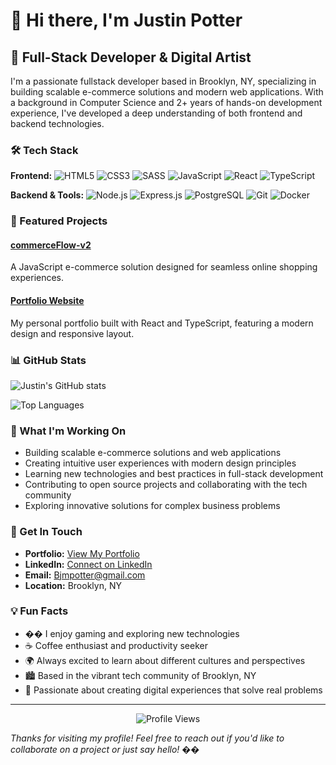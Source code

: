 # 👋 Hi there, I'm Justin Potter

## 🚀 Full-Stack Developer & Digital Artist 

I'm a passionate fullstack developer based in Brooklyn, NY, specializing in building scalable e-commerce solutions and modern web applications. With a background in Computer Science and 2+ years of hands-on development experience, I've developed a deep understanding of both frontend and backend technologies.

### 🛠️ Tech Stack

**Frontend:**
![HTML5](https://img.shields.io/badge/HTML5-E34F26?style=for-the-badge&logo=html5&logoColor=white)
![CSS3](https://img.shields.io/badge/CSS3-1572B6?style=for-the-badge&logo=css3&logoColor=white)
![SASS](https://img.shields.io/badge/SASS-CC6699?style=for-the-badge&logo=sass&logoColor=white)
![JavaScript](https://img.shields.io/badge/JavaScript-F7DF1E?style=for-the-badge&logo=javascript&logoColor=black)
![React](https://img.shields.io/badge/React-20232A?style=for-the-badge&logo=react&logoColor=61DAFB)
![TypeScript](https://img.shields.io/badge/TypeScript-007ACC?style=for-the-badge&logo=typescript&logoColor=white)

**Backend & Tools:**
![Node.js](https://img.shields.io/badge/Node.js-43853D?style=for-the-badge&logo=node.js&logoColor=white)
![Express.js](https://img.shields.io/badge/Express.js-404D59?style=for-the-badge&logo=express&logoColor=white)
![PostgreSQL](https://img.shields.io/badge/PostgreSQL-316192?style=for-the-badge&logo=postgresql&logoColor=white)
![Git](https://img.shields.io/badge/Git-F05032?style=for-the-badge&logo=git&logoColor=white)
![Docker](https://img.shields.io/badge/Docker-2496ED?style=for-the-badge&logo=docker&logoColor=white)

### 🎯 Featured Projects

#### [commerceFlow-v2](https://github.com/whitelight-whiteheat/commerceFlow-v2)
A JavaScript e-commerce solution designed for seamless online shopping experiences.

#### [Portfolio Website](https://github.com/whitelight-whiteheat/jportfolio)
My personal portfolio built with React and TypeScript, featuring a modern design and responsive layout.

### 📊 GitHub Stats

![Justin's GitHub stats](https://github-readme-stats.vercel.app/api?username=whitelight-whiteheat&show_icons=true&theme=radical)

![Top Languages](https://github-readme-stats.vercel.app/api/top-langs/?username=whitelight-whiteheat&layout=compact&theme=radical)

### 🌱 What I'm Working On

- Building scalable e-commerce solutions and web applications
- Creating intuitive user experiences with modern design principles
- Learning new technologies and best practices in full-stack development
- Contributing to open source projects and collaborating with the tech community
- Exploring innovative solutions for complex business problems

### 👯 Get In Touch

- **Portfolio:** [View My Portfolio](https://github.com/whitelight-whiteheat/jportfolio)
- **LinkedIn:** [Connect on LinkedIn](https://www.linkedin.com/in/justin-mpotter/)
- **Email:** Bjmpotter@gmail.com
- **Location:** Brooklyn, NY

### 💡 Fun Facts

- �� I enjoy gaming and exploring new technologies
- ☕ Coffee enthusiast and productivity seeker
- 🌍 Always excited to learn about different cultures and perspectives
- 🏙️ Based in the vibrant tech community of Brooklyn, NY
- 🎯 Passionate about creating digital experiences that solve real problems

---

<div align="center">
  <img src="https://komarev.com/ghpvc/?username=whitelight-whiteheat&style=flat-square&color=blue" alt="Profile Views"/>
</div>

*Thanks for visiting my profile! Feel free to reach out if you'd like to collaborate on a project or just say hello! ��*
